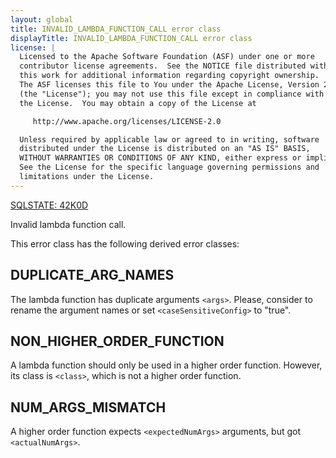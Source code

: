 ```yaml
---
layout: global
title: INVALID_LAMBDA_FUNCTION_CALL error class
displayTitle: INVALID_LAMBDA_FUNCTION_CALL error class
license: |
  Licensed to the Apache Software Foundation (ASF) under one or more
  contributor license agreements.  See the NOTICE file distributed with
  this work for additional information regarding copyright ownership.
  The ASF licenses this file to You under the Apache License, Version 2.0
  (the "License"); you may not use this file except in compliance with
  the License.  You may obtain a copy of the License at

     http://www.apache.org/licenses/LICENSE-2.0

  Unless required by applicable law or agreed to in writing, software
  distributed under the License is distributed on an "AS IS" BASIS,
  WITHOUT WARRANTIES OR CONDITIONS OF ANY KIND, either express or implied.
  See the License for the specific language governing permissions and
  limitations under the License.
---
```


<!--
  DO NOT EDIT THIS FILE.
  It was generated automatically by `org.apache.spark.SparkThrowableSuite`.
-->

[SQLSTATE: 42K0D](sql-error-conditions-sqlstates.html#class-42-syntax-error-or-access-rule-violation)

Invalid lambda function call.

This error class has the following derived error classes:

## DUPLICATE_ARG_NAMES

The lambda function has duplicate arguments `<args>`. Please, consider to rename the argument names or set `<caseSensitiveConfig>` to "true".

## NON_HIGHER_ORDER_FUNCTION

A lambda function should only be used in a higher order function. However, its class is `<class>`, which is not a higher order function.

## NUM_ARGS_MISMATCH

A higher order function expects `<expectedNumArgs>` arguments, but got `<actualNumArgs>`.


